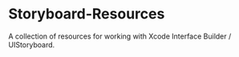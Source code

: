 Storyboard-Resources
====================

A collection of resources for working with Xcode Interface Builder / UIStoryboard.
